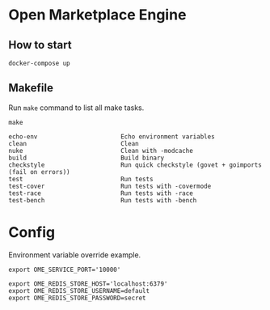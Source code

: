 # Open Marketplace Engine

## How to start

```shell
docker-compose up
```
## Makefile

Run `make` command to list all make tasks.
```shell
make

echo-env                       Echo environment variables
clean                          Clean
nuke                           Clean with -modcache
build                          Build binary
checkstyle                     Run quick checkstyle (govet + goimports (fail on errors))
test                           Run tests
test-cover                     Run tests with -covermode
test-race                      Run tests with -race
test-bench                     Run tests with -bench
```

# Config

Environment variable override example.
```shell
export OME_SERVICE_PORT='10000'

export OME_REDIS_STORE_HOST='localhost:6379'
export OME_REDIS_STORE_USERNAME=default
export OME_REDIS_STORE_PASSWORD=secret
```


